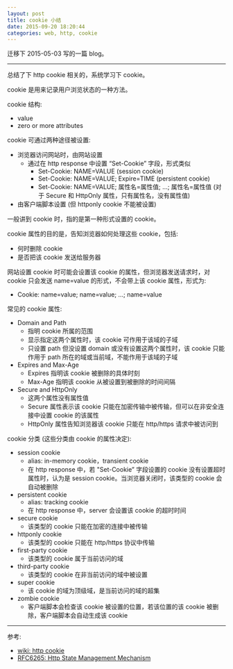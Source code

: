 ```yaml
---
layout: post
title: cookie 小结
date: 2015-09-20 18:20:44
categories: web, http, cookie
---
```

迁移下 2015-05-03 写的一篇 blog。
<hr>

总结了下 http cookie 相关的，系统学习下 cookie。  

cookie 是用来记录用户浏览状态的一种方法。

cookie 结构:  

* value  
* zero or more attributes  

cookie 可通过两种途径被设置:  

* 浏览器访问网站时，由网站设置  
    * 通过在 http response 中设置 “Set-Cookie” 字段，形式类似  
        * Set-Cookie: NAME=VALUE     (session cookie)  
        * Set-Cookie: NAME=VALUE; Expire=TIME    (persistent cookie)  
        * Set-Cookie: NAME=VALUE; 属性名=属性值; …; 属性名=属性值 (对于 Secure 和 HttpOnly 属性，只有属性名，没有属性值)  
* 由客户端脚本设置 (但 httponly cookie 不能被设置)  

一般讲到 cookie 时，指的是第一种形式设置的 cookie。  

cookie 属性的目的是，告知浏览器如何处理这些 cookie，包括:  

* 何时删除 cookie  
* 是否把该 cookie 发送给服务器  

网站设置 cookie 时可能会设置该 cookie 的属性，但浏览器发送请求时，对 cookie 只会发送 name=value 的形式，不会带上该 cookie 属性，形式为:  

* Cookie: name=value; name=value; …; name=value  

常见的 cookie 属性:  

* Domain and Path  
    * 指明 cookie 所属的范围  
    * 显示指定这两个属性时，该 cookie 可作用于该域的子域  
    * 只设置 path 但没设置 domain 或没有设置这两个属性时，该 cookie 只能作用于 path 所在的域或当前域，不能作用于该域的子域  
* Expires and Max-Age  
    * Expires 指明该 cookie 被删除的具体时刻  
    * Max-Age 指明该 cookie 从被设置到被删除的时间间隔  
* Secure and HttpOnly  
    * 这两个属性没有属性值  
    * Secure 属性表示该 cookie 只能在加密传输中被传输，但可以在非安全连接中设置 cookie 的该属性  
    * HttpOnly 属性告知浏览器该 cookie 只能在 http/https 请求中被访问到  

cookie 分类 (这些分类由 cookie 的属性决定):  

* session cookie  
    * alias: in-memory cookie，transient cookie  
    * 在 http response 中，若 "Set-Cookie” 字段设置的 cookie 没有设置超时属性时，认为是 session cookie。当浏览器关闭时，该类型的 cookie 会自动被删除  
* persistent cookie  
    * alias: tracking cookie  
    * 在 http response 中，server 会设置该 cookie 的超时时间  
* secure cookie  
    * 该类型的 cookie 只能在加密的连接中被传输  
* httponly cookie  
    * 该类型的 cookie 只能在 http/https 协议中传输  
* first-party cookie  
    * 该类型的 cookie 属于当前访问的域  
* third-party cookie  
    * 该类型的 cookie 在非当前访问的域中被设置  
* super cookie  
    * 该 cookie 的域为顶级域，是当前访问的域的超集  
* zombie cookie  
    * 客户端脚本会检查该 cookie 被设置的位置，若该位置的该 cookie 被删除，客户端脚本会自动生成该 cookie  

<hr>
参考:  

* [wiki: http cookie][wiki: http cookie]  
* [RFC6265: Http State Management Mechanism][RFC6265: Http State Management Mechanism]  


[wiki: http cookie]: http://en.wikipedia.org/wiki/HTTP_cookie
[RFC6265: Http State Management Mechanism]: http://tools.ietf.org/html/rfc6265
